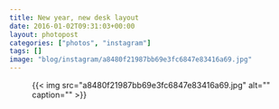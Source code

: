 ```yaml
---
title: New year, new desk layout
date: 2016-01-02T09:31:03+00:00
layout: photopost
categories: ["photos", "instagram"]
tags: []
image: "blog/instagram/a8480f21987bb69e3fc6847e83416a69.jpg"
---
```


<figure class="photo photo--square">
  {{< img src="a8480f21987bb69e3fc6847e83416a69.jpg" alt="" caption="" >}}

</figure>


